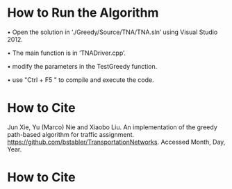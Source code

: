 
# How to Run the Algorithm
• Open the solution in ‘./Greedy/Source/TNA/TNA.sln’ using Visual Studio 2012.

• The main function is in ‘TNADriver.cpp’.

• modify the parameters in the TestGreedy function.

• use "Ctrl + F5 " to compile and execute the code.

# How to Cite

Jun Xie, Yu (Marco) Nie and Xiaobo Liu. An implementation of the greedy path-based algorithm for traffic assignment. https://github.com/bstabler/TransportationNetworks. Accessed Month, Day, Year.

# How to Cite
